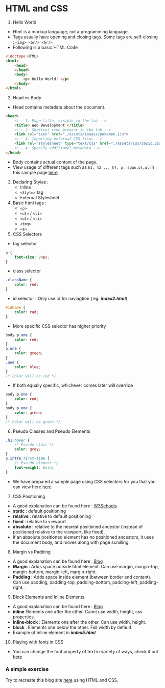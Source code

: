 
# HTML and CSS

1. Hello World
- Html is a markup language, not a programming language.
- Tags usually have opening and closing tags. Some tags are self-closing : ```<img> <br/> <hr/>```
- Following is a basic HTML Code
```html
<!doctype HTML>
<html>
	<head>
	</head>
	<body>
        <p> Hello World! </p>
	</body>
</html>
```
2. Head vs Body
- Head contains metadata about the document.
```html
<head>
    <!-- 1. Page title, visible in the tab -->
    <title> Web Development </title>
    <!-- 2. Shortcut icon present in the tab -->
    <link rel="icon" href="./assets/images/pokemon.ico">
    <!-- 3. Importing external CSS files -->
    <link rel="stylesheet" type="text/css" href="./assets/css/basic.css">
    <!-- 4. Specify additional metadata -->
</head>
```
- Body contains actual content of the page.
- View usage of different tags such as `h1, h2 .., h7, p, span,ol,ul` in this sample page [here](./index1.html)
3. Declaring Styles :
    - Inline
    - ```<Style>``` tag
    - External Stylesheet
4. Basic html tags :
    - ```<p>```
    - ```<ul>``` / ```<li>```
    - ```<ol>``` / ```<li>```
    - ```<img>```
    - ```<a>```
5. CSS Selectors
- tag selector
```css
p {
    font-size: 24px;
}
```
- class selector
```css
.className {
    color: red;
}
```
- id selector : Only use id for naviagtion ( eg. ***index2.html***)
```css
#idName {
    color: red;
}
```
- More specific CSS selector has higher priority
```css
body p.one {
    color: red;
}
p.one {
    color: green;
}
.one {
    color: blue;
}
/* Color will be red */
```
- If both equally specific, whichever comes later will override
```css
body p.one {
    color: red;
}
body p.one {
    color: green;
}
/* Color will be green */
```
6. Pseudo Classes and Pseudo Elements
```css
.h1:hover {
    /* Pseudo class */
    color: grey;
}
p.intro:first-line {
    /* Pseudo element */
    font-weight: bold;
}
```
- We have prepared a sample page using CSS selectors for you that you can view here [here](./index3.html)
7. CSS Positioning
- A good explanation can be found here : [W3Schools](https://www.w3schools.com/css/css_positioning.asp)
- __static__ : default positioning
- __relative__ : relative to default positioning
- __fixed__ : relative to viewport
- __absolute__ : relative to the nearest positioned ancestor (instead of positioned relative to the viewport, like fixed).
- if an absolute positioned element has no positioned ancestors, it uses the document body, and moves along with page scrolling. 

8. Margin vs Padding
- A good explanation can be found here : [Blog](https://blog.hubspot.com/website/css-margin-vs-padding)
- __Margin__ : Adds space outside html element. Can use margin, margin-top, margin-bottom, margin-left, margin-right.
- __Padding__ : Adds space inside element (between border and content). Can use padding, padding-top, padding-bottom, padding-left, padding-right.

9. Block Elements and Inline Elements
- A good explanation can be found here : [Blog](https://www.samanthaming.com/pictorials/css-inline-vs-inlineblock-vs-block/)
- __inline__ Elements one after the other. Cannt use width, height, css properties.
- __inline-block__ : Elements one after the other. Can use width, height.
- __block__ : Elements one below the other. Full width by default.
- Example of inline element in ***index5.html***

10. Playing with fonts in CSS
- You can change the font property of text in variety of ways, check it out [here](./index4.html)

### A simple exercise
Try to recreate this blog site [here](./BlogSite/index.html) using HTML and CSS.